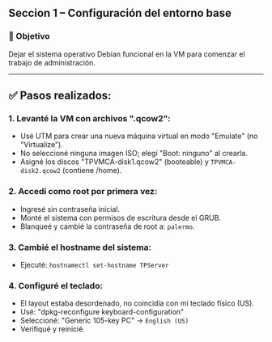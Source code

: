 ## Seccion 1 – Configuración del entorno base

### 🎯 Objetivo
Dejar el sistema operativo Debian funcional en la VM para comenzar el trabajo de administración.

---

## ✅ Pasos realizados:

### 1. Levanté la VM con archivos ".qcow2":
- Usé UTM para crear una nueva máquina virtual en modo "Emulate" (no "Virtualize").
- No seleccioné ninguna imagen ISO; elegí "Boot: ninguno" al crearla.
- Asigné los discos "TPVMCA-disk1.qcow2" (booteable) y `TPVMCA-disk2.qcow2` (contiene /home).

### 2. Accedí como root por primera vez:
- Ingresé sin contraseña inicial.
- Monté el sistema con permisos de escritura desde el GRUB.
- Blanqueé y cambié la contraseña de root a: `palermo`.

### 3. Cambié el hostname del sistema:
- Ejecuté: `hostnamectl set-hostname TPServer`

### 4. Configuré el teclado:
- El layout estaba desordenado, no coincidía con mi teclado físico (US).
- Usé: "dpkg-reconfigure keyboard-configuration"
- Seleccioné: "Generic 105-key PC" → `English (US)`
- Verifiqué y reinicié.


